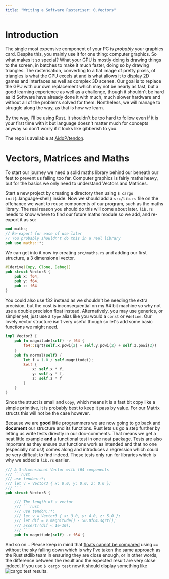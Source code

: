 ```yaml
---
title: "Writing a Software Rasteriser: 0.Vectors"
---
```


# Introduction

The single most expensive component of your PC is *probably* your graphics card. Despite this, you mainly use it for one thing: computer graphics. So what makes it so special?
What your GPU is mostly doing is drawing things to the screen, in batches to make it much faster, doing so by drawing triangles.
The rasterisation, converting to a flat image of pretty pixels, of triangles is what the GPU excels at and is what allows it to display 2D games and interfaces as well as complex 3D scenes.
Our goal is to replace the GPU with our own replacement which may not be nearly as fast, but a good learning experience as well as a challenge, though it shouldn't be hard as id Software have already done it with much, much slower hardware and without all of the problems solved for them. Nontheless, we will manage to struggle along the way, as that is how we learn.

By the way, I'll be using Rust. It shouldn't be too hard to follow even if it is your first time with it but language doesn't matter much for concepts anyway so don't worry if it looks like gibberish to you.

The repo is available at [AidoP/tendon](https://github.com/AidoP/tendon).

# Vectors, Matrices and Maths

To start our journey we need a solid maths library behind our beneath our feet to prevent us falling too far. Computer graphics is fairly maths heavy, but for the basics we only need to understand Vectors and Matrices.

Start a new project by creating a directory then using `$ cargo init`{:.language-shell} inside. Now we should add a `src/lib.rs` file on the offchance we want to reuse components of our program, such as the maths library.
The real reason you should do this will come about later. `lib.rs` needs to know where to find our future maths module so we add, and re-export it as so:

~~~rust
mod maths;
// Re-export for ease of use later
// You probably shouldn't do this in a real library
pub use maths::*;
~~~

We can get into it now by creating `src/maths.rs` and adding our first structure, a 3 dimensional vector. 

~~~rust
#[derive(Copy, Clone, Debug)]
pub struct Vector3 {
    pub x: f64,
    pub y: f64,
    pub z: f64
}
~~~

You could also use f32 instead as we shouldn't be needing the extra precision, but the cost is inconsequential on my 64 bit machine so why not use a double precision float instead. Alternatively, you may use generics, or simpler yet, just use a `type` alias like you would a `const` or `#define`. Our lovely vector structure isn't very useful though so let's add some basic functions we might need.

~~~rust
impl Vector3 {
    pub fn magnitude(self) -> f64 {
        f64::sqrt(self.x.powi(2) + self.y.powi(2) + self.z.powi(2))
    }
    pub fn normal(self) {
        let f = 1.0 / self.magnitude();
        Self {
            x: self.x * f,
            y: self.y * f,
            z: self.z * f
        }
    }
}
~~~

Since the struct is small and `Copy`, which means it is a fast bit copy like a simple primitive, it is probably best to keep it pass by value. For our Matrix structs this will not be the case however.

Because we are **good** little programmers we are now going to go back and **document** our structure and its functions. Rust lets us go a step further by letting us write tests directly in our doc-comments. That means we get a neat little example **and** a functional test in one neat package. Tests are also important as they ensure our functions work as intended and that no one (especially not us!) comes along and introduces a regression which could be very difficult to find indeed. These tests only run for libraries which is why we added a `lib.rs` earlier.

~~~rust
/// A 3-dimensional Vector with f64 components
/// ```rust
/// use tendon::*;
/// let v = Vector3 { x: 0.0, y: 0.0, z: 0.0 };
/// ```
pub struct Vector3 {

    /// The length of a vector
    /// ```rust
    /// use tendon::*;
    /// let v = Vector3 { x: 3.0, y: 4.0, z: 5.0 };
    /// let dif = v.magnitude() - 50.0f64.sqrt();
    /// assert!(dif < 1e-10);
    /// ```
    pub fn magnitude(self) -> f64 {
~~~

And so on... Please keep in mind that [floats cannot be compared](https://bitbashing.io/comparing-floats.html) using `==` without the sky falling down which is why I've taken the same approach as the Rust stdlib team in ensuring they are close enough, or in other words, the difference between the result and the expected result are very close indeed. If you use `$ cargo test` now it should display something like ![cargo test results](/blog/assets/cargo_test_success.png).
